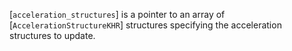 [`acceleration_structures`] is a pointer to an array of
[`AccelerationStructureKHR`] structures specifying the acceleration
structures to update.